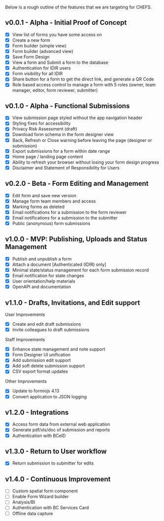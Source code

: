 Below is a rough outline of the features that we are targeting for CHEFS.

## v0.0.1 - Alpha - Initial Proof of Concept

* [x] View list of forms you have some access on  
* [x] Create a new form  
* [x] Form builder (simple view)  
* [x] Form builder (advanced view)  
* [x] Save Form Design  
* [x] View a form and Submit a form to the database  
* [x] Authentication for IDIR users  
* [x] Form visibility for all IDIR  
* [x] Share button for a form to get the direct link, and generate a QR Code  
* [x] Role based access control to manage a form with 5 roles (owner, team manager, editor, form reviewer, submitter)

## v0.1.0 - Alpha - Functional Submissions

* [x] View submission page styled without the app navigation header
* [x] Styling fixes for accessibility
* [x] Privacy Risk Assessment (draft)
* [x] Download form schema in the form designer view  
* [x] Back, Refresh or Close warning before leaving the page (designer or submission)  
* [x] Export submissions for a form within date range
* [x] Home page / landing page content
* [x] Ability to refresh your browser without losing your form design progress
* [x] Disclaimer and Statement of Responsibility for Users

## v0.2.0 - Beta - Form Editing and Management

* [x] Edit form and save new version
* [x] Manage form team members and access
* [x] Marking forms as deleted
* [x] Email notifications for a submission to the form reviewer
* [x] Email notifications for a submission to the submitter
* [x] Public (anonymous) form submissions

## v1.0.0 - MVP: Publishing, Uploads and Status Management

* [x] Publish and unpublish a form
* [x] Attach a document [Authenticated (IDIR) only]
* [x] Minimal state/status management for each form submission record
* [x] Email notification for state changes
* [x] User orientation/help materials
* [x] OpenAPI and documentation

## v1.1.0 - Drafts, Invitations, and Edit support

User Improvements

* [x] Create and edit draft submissions
* [x] Invite colleagues to draft submissions

Staff Improvements

* [x] Enhance state management and note support
* [x] Form Designer UI unification
* [x] Add submission edit support
* [x] Add soft delete submission support
* [x] CSV export format updates

Other Improvements

* [x] Update to formiojs 4.13
* [x] Convert application to JSON logging

## v1.2.0 - Integrations

* [x] Access form data from external web application
* [x] Generate pdf/xls/doc of submission and reports
* [x] Authentication with BCeID

## v1.3.0 - Return to User workflow

* [x] Return submission to submitter for edits

## v1.4.0 - Continuous Improvement

* [ ] Custom spatial form component
* [ ] Enable Form Wizard builder
* [ ] Analysis/BI
* [ ] Authentication with BC Services Card
* [ ] Offline data capture
